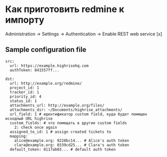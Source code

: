 Как приготовить redmine к импорту
==================================

Administration -> Settings -> Authentication -> Enable REST web service [x]



Sample configuration file
--------------------------

```
src: 
  url: https://example.highrisehq.com
  authToken: 841557ff...

dst: 
  url: http://example.org/redmine/
  project_id: 1
  tracker_id: 1
  priority_id: 4
  status_id: 1
  attachments_url: http://example.org/files/
  attachments_dir: ~/Documents/highrise_attachments/
  url_field: 1 # идентификатор custom field, куда будет помещен исходный URL highrise
  custom_fields: # что помещать в другие custom fields
    2: check once again
  assigned_to_id: 1 # assign created tickets to
  mapping:
    alice@example.org: 9228bc14... # Alice's auth token
    clara@example.org: 0339cd25... # Clara's auth token
  default_token: 8117ab03... # default auth token
```
